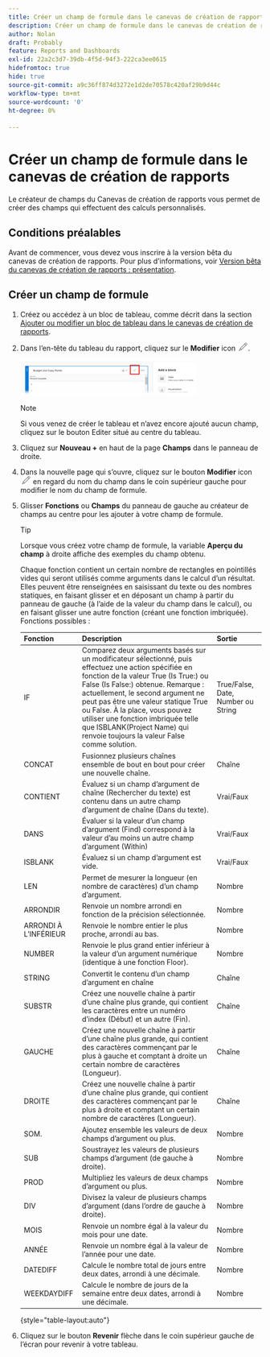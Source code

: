 ```yaml
---
title: Créer un champ de formule dans le canevas de création de rapports
description: Créer un champ de formule dans le canevas de création de rapports
author: Nolan
draft: Probably
feature: Reports and Dashboards
exl-id: 22a2c3d7-39db-4f5d-94f3-222ca3ee0615
hidefromtoc: true
hide: true
source-git-commit: a9c36ff874d3272e1d2de70578c420af29b9d44c
workflow-type: tm+mt
source-wordcount: '0'
ht-degree: 0%

---
```



# Créer un champ de formule dans le canevas de création de rapports

Le créateur de champs du Canevas de création de rapports vous permet de créer des champs qui effectuent des calculs personnalisés.

## Conditions préalables

Avant de commencer, vous devez vous inscrire à la version bêta du canevas de création de rapports. Pour plus d’informations, voir [Version bêta du canevas de création de rapports : présentation](/help/quicksilver/product-announcements/betas/canvas-dashboards-beta/reporting-canvas-beta-overview.md).

## Créer un champ de formule

1. Créez ou accédez à un bloc de tableau, comme décrit dans la section [Ajouter ou modifier un bloc de tableau dans le canevas de création de rapports](../../../reports-and-dashboards/reporting-canvas/table-blocks/add-or-edit-report-table.md).
1. Dans l’en-tête du tableau du rapport, cliquez sur le **Modifier** icon ![](assets/edit-icon.png).

   ![](assets/edit-icon-table-header-350x71.png)

   >[!NOTE]
   >
   >Si vous venez de créer le tableau et n’avez encore ajouté aucun champ, cliquez sur le bouton Editer situé au centre du tableau.

1. Cliquez sur **Nouveau +** en haut de la page **Champs** dans le panneau de droite.
1. Dans la nouvelle page qui s’ouvre, cliquez sur le bouton **Modifier** icon ![](assets/edit-icon.png) en regard du nom du champ dans le coin supérieur gauche pour modifier le nom du champ de formule.
1. Glisser **Fonctions** ou **Champs** du panneau de gauche au créateur de champs au centre pour les ajouter à votre champ de formule.


   >[!TIP]
   >
   >Lorsque vous créez votre champ de formule, la variable **Aperçu du champ** à droite affiche des exemples du champ obtenu.

   Chaque fonction contient un certain nombre de rectangles en pointillés vides qui seront utilisés comme arguments dans le calcul d’un résultat. Elles peuvent être renseignées en saisissant du texte ou des nombres statiques, en faisant glisser et en déposant un champ à partir du panneau de gauche (à l’aide de la valeur du champ dans le calcul), ou en faisant glisser une autre fonction (créant une fonction imbriquée). Fonctions possibles :

   | Fonction | Description | Sortie |
   |---|---|---|
   | IF | Comparez deux arguments basés sur un modificateur sélectionné, puis effectuez une action spécifiée en fonction de la valeur True (Is True:) ou False (Is False:) obtenue. Remarque : actuellement, le second argument ne peut pas être une valeur statique True ou False. À la place, vous pouvez utiliser une fonction imbriquée telle que ISBLANK(Project Name) qui renvoie toujours la valeur False comme solution. | True/False, Date, Number ou String |
   | CONCAT | Fusionnez plusieurs chaînes ensemble de bout en bout pour créer une nouvelle chaîne. | Chaîne |
   | CONTIENT | Évaluez si un champ d’argument de chaîne (Rechercher du texte) est contenu dans un autre champ d’argument de chaîne (Dans du texte). | Vrai/Faux |
   | DANS | Évaluer si la valeur d’un champ d’argument (Find) correspond à la valeur d’au moins un autre champ d’argument (Within) | Vrai/Faux |
   | ISBLANK | Évaluez si un champ d’argument est vide. | Vrai/Faux |
   | LEN | Permet de mesurer la longueur (en nombre de caractères) d’un champ d’argument. | Nombre |
   | ARRONDIR | Renvoie un nombre arrondi en fonction de la précision sélectionnée. | Nombre |
   | ARRONDI À L’INFÉRIEUR | Renvoie le nombre entier le plus proche, arrondi au bas. | Nombre |
   | NUMBER | Renvoie le plus grand entier inférieur à la valeur d’un argument numérique (identique à une fonction Floor). | Nombre |
   | STRING | Convertit le contenu d’un champ d’argument en chaîne | Chaîne |
   | SUBSTR | Créez une nouvelle chaîne à partir d’une chaîne plus grande, qui contient les caractères entre un numéro d’index (Début) et un autre (Fin). | Chaîne |
   | GAUCHE | Créez une nouvelle chaîne à partir d’une chaîne plus grande, qui contient des caractères commençant par le plus à gauche et comptant à droite un certain nombre de caractères (Longueur). | Chaîne |
   | DROITE | Créez une nouvelle chaîne à partir d’une chaîne plus grande, qui contient des caractères commençant par le plus à droite et comptant un certain nombre de caractères (Longueur). | Chaîne |
   | SOM. | Ajoutez ensemble les valeurs de deux champs d’argument ou plus. | Nombre |
   | SUB | Soustrayez les valeurs de plusieurs champs d’argument (de gauche à droite). | Nombre |
   | PROD | Multipliez les valeurs de deux champs d’argument ou plus. | Nombre |
   | DIV | Divisez la valeur de plusieurs champs d’argument (dans l’ordre de gauche à droite). | Nombre |
   | MOIS | Renvoie un nombre égal à la valeur du mois pour une date. | Nombre |
   | ANNÉE | Renvoie un nombre égal à la valeur de l’année pour une date. | Nombre |
   | DATEDIFF | Calcule le nombre total de jours entre deux dates, arrondi à une décimale. | Nombre |
   | WEEKDAYDIFF | Calcule le nombre de jours de la semaine entre deux dates, arrondi à une décimale. | Nombre |

   {style="table-layout:auto"}

1. Cliquez sur le bouton **Revenir** flèche dans le coin supérieur gauche de l’écran pour revenir à votre tableau.
